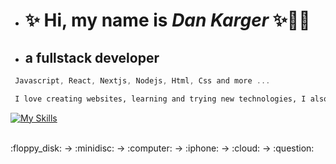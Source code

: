 - #  ✨ Hi, my name is  *Dan Karger* ✨:technologist: 
-  ##   a fullstack developer 

```js 
 Javascript, React, Nextjs, Nodejs, Html, Css and more ...

```

  ```html
   I love creating websites, learning and trying new technologies, I also love music and art.
   ```
[![My Skills](https://skillicons.dev/icons?i=js,react,nextjs,nodejs,html,css,git,docker,mongodb,vim,py )](https://skillicons.dev)


 <br/>
 :floppy_disk: -> :minidisc:  -> :computer: -> :iphone: -> :cloud: -> :question: 
   
  
 
<!---
dankarger/dankarger is a ✨ special ✨ repository because its `README.md` (this file) appears on your GitHub profile.
You can click the Preview link to take a look at your changes.
 <p align="center">
  <a href="https://skillicons.dev">
    <img src="https://skillicons.dev/icons?i=js,react,nextjs,nodejs,html,css,git,docker,mongodb,vim,py" />
  </a>
</p>

--->
